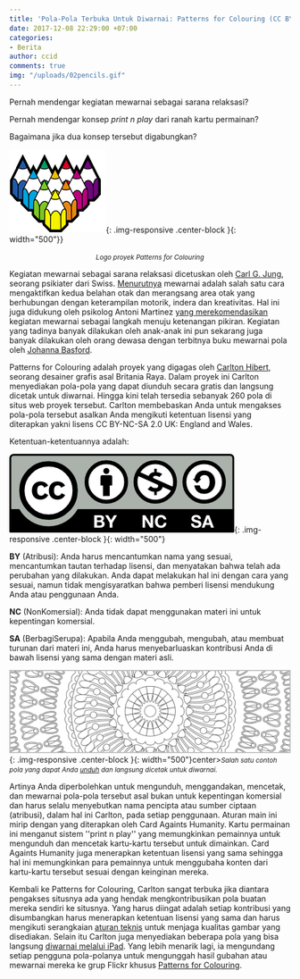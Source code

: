```yaml
---
title: 'Pola-Pola Terbuka Untuk Diwarnai: Patterns for Colouring (CC BY-NC-SA)'
date: 2017-12-08 22:29:00 +07:00
categories:
- Berita
author: ccid
comments: true
img: "/uploads/02pencils.gif"
---
```


Pernah mendengar kegiatan mewarnai sebagai sarana relaksasi?

Pernah mendengar konsep *print n play* dari ranah kartu permainan?

Bagaimana jika dua konsep tersebut digabungkan?

![02pencils.gif](/uploads/02pencils.gif){: .img-responsive .center-block }{: width="500"}}<center><small><i>Logo proyek Patterns for Colouring</i></small></center>

Kegiatan mewarnai sebagai sarana relaksasi dicetuskan oleh [Carl G. Jung](https://id.wikipedia.org/wiki/Carl_Gustav_Jung), seorang psikiater dari Swiss. [Menurutnya](https://beritagar.id/artikel/gaya-hidup/tren-mewarnai-untuk-relaksasi) mewarnai adalah salah satu cara mengaktifkan kedua belahan otak dan merangsang area otak yang berhubungan dengan keterampilan motorik, indera dan kreativitas. Hal ini juga didukung oleh psikolog Antoni Martinez [yang merekomendasikan](https://beritagar.id/artikel/gaya-hidup/tren-mewarnai-untuk-relaksasi) kegiatan mewarnai sebagai langkah menuju ketenangan pikiran. Kegiatan yang tadinya banyak dilakukan oleh anak-anak ini pun sekarang juga banyak dilakukan oleh orang dewasa dengan terbitnya buku mewarnai pola oleh [Johanna Basford](http://nationalgeographic.co.id/berita/2016/01/kegiatan-mewarnai-sehatkan-mental-orang-dewasa).

Patterns for Colouring adalah proyek yang digagas oleh [Carlton Hibert](http://www.carltonhibbert.co.uk/), seorang desainer grafis asal Britania Raya. Dalam proyek ini Carlton menyediakan pola-pola yang dapat diunduh secara gratis dan langsung dicetak untuk diwarnai. Hingga kini telah tersedia sebanyak 260 pola di situs web proyek tersebut. Carlton membebaskan Anda untuk mengakses pola-pola tersebut asalkan Anda mengikuti ketentuan lisensi yang diterapkan yakni lisens CC BY-NC-SA 2.0 UK: England and Wales. 

Ketentuan-ketentuannya adalah:

![by-nc-sa.png](/uploads/by-nc-sa.png){: .img-responsive .center-block }{: width="500"}

**BY** (Atribusi): Anda harus mencantumkan nama yang sesuai, mencantumkan tautan terhadap lisensi, dan menyatakan bahwa telah ada perubahan yang dilakukan. Anda dapat melakukan hal ini dengan cara yang sesuai, namun tidak mengisyaratkan bahwa pemberi lisensi mendukung Anda atau penggunaan Anda.

**NC** (NonKomersial): Anda tidak dapat menggunakan materi ini untuk kepentingan komersial. 

**SA** (BerbagiSerupa): Apabila Anda menggubah, mengubah, atau membuat turunan dari materi ini, Anda harus menyebarluaskan kontribusi Anda di bawah lisensi yang sama dengan materi asli.

![pattern248strip.png](/uploads/pattern248strip.png){: .img-responsive .center-block }{: width="500"}center><small><i>Salah satu contoh pola yang dapat Anda <a href="http://www.patternsforcolouring.com/images/pattern248.pdf">unduh</a> dan langsung dicetak untuk diwarnai.</i></small></center>

Artinya Anda diperbolehkan untuk mengunduh, menggandakan, mencetak, dan mewarnai pola-pola tersebut asal bukan untuk kepentingan komersial dan harus selalu menyebutkan nama pencipta atau sumber ciptaan (atribusi), dalam hal ini Carlton, pada setiap penggunaan. Aturan main ini mirip dengan yang diterapkan oleh Card Againts Humanity. Kartu permainan ini menganut sistem ''print n play'' yang memungkinkan pemainnya untuk mengunduh dan mencetak kartu-kartu tersebut untuk dimainkan. Card Againts Humanity juga menerapkan ketentuan lisensi yang sama sehingga hal ini memungkinkan para pemainnya untuk menggubaha konten dari kartu-kartu tersebut sesuai dengan keinginan mereka.

Kembali ke Patterns for Colouring, Carlton sangat terbuka jika diantara pengakses situsnya ada yang hendak mengkontribusikan pola buatan mereka sendiri ke situsnya. Yang harus diingat adalah setiap kontribusi yang disumbangkan harus menerapkan ketentuan lisensi yang sama dan harus mengikuti serangkaian [aturan teknis](http://www.patternsforcolouring.com/submissions.html) untuk menjaga kualitas gambar yang disediakan. Selain itu Carlton juga menyediakan beberapa pola yang bisa langsung [diwarnai melalui iPad](http://www.patternsforcolouring.com/blog/artrage_patterns.html). Yang lebih menarik lagi, ia mengundang setiap pengguna pola-polanya untuk mengunggah hasil gubahan atau mewarnai mereka ke grup Flickr khusus [Patterns for Colouring](http://www.patternsforcolouring.com/photos.html).